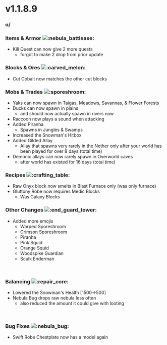 # v1.1.8.9

### o/

### **Items & Armor** ![:nebula\_battleaxe:](https://cdn.discordapp.com/emojis/1223313950699946066.webp?size=56\&quality=lossless)

* Kill Quest can now give 2 more quests
  * forgot to make 2 drop from prior update

### **Blocks & Ores** ![:carved\_melon:](https://cdn.discordapp.com/emojis/1157847908905926747.webp?size=56\&quality=lossless)﻿﻿﻿

* Cut Cobalt now matches the other cut blocks

### **Mobs & Trades** ![:sporeshroom:](https://cdn.discordapp.com/emojis/1220560836297359461.webp?size=56\&quality=lossless)﻿﻿﻿

* Yaks can now spawn in Taigas, Meadows, Savannas, & Flower Forests
* Ducks can now spawn in plains
  * and should now actually spawn in rivers now
* Raccoon now plays a sound when attacking
* Added Piranha
  * Spawns in Jungles & Swamps
* Increased the Snowman's Hitbox
* Added Gilded Allay
  * Allay that spawns very rarely in the Nether only after your world has been played for over 8 days (total time)
* Demonic allays can now rarely spawn in Overworld caves
  * after world has existed for 16 days (total time)

### **Recipes** ![:crafting\_table:](https://cdn.discordapp.com/emojis/1223312614243962921.webp?size=56\&quality=lossless)﻿﻿﻿

* Raw Onyx block now smelts in Blast Furnace only (was only furnace)
* Gluttony Robe now requires Medic Blocks
  * Was Galaxy Blocks

### **Other Changes** ![:end\_guard\_tower:](https://cdn.discordapp.com/emojis/1208223887435759738.webp?size=56\&quality=lossless)﻿﻿﻿

* Added more emojis
  * Warped Sporeshroom
  * Crimson Sporeshroom
  * Piranha
  * Pink Squid
  * Orange Squid
  * Woodspike Guardian
  * Sculk Enderman

﻿

### **Balancing** ![:repair\_core:](https://cdn.discordapp.com/emojis/1223313088908890142.webp?size=56\&quality=lossless)﻿﻿﻿

* Lowered the Snowman's Health \[1500->500]
* Nebula Bug drops raw nebula less often
  * also reduced the amount it could give with looting

﻿

### **Bug Fixes** ![:nebula\_bug:](https://cdn.discordapp.com/emojis/1174855831473365044.webp?size=56\&quality=lossless)﻿﻿

* Swift Robe Chestplate now has a model again
